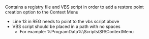 Contains a registry file and VBS script in order to add a restore point creation option to the Context Menu
  - Line 13 in REG needs to point to the vbs script above
  - VBS script should be placed in a path with no spaces
    - For example: %ProgramData%\Scripts\SR\ContextMenu
